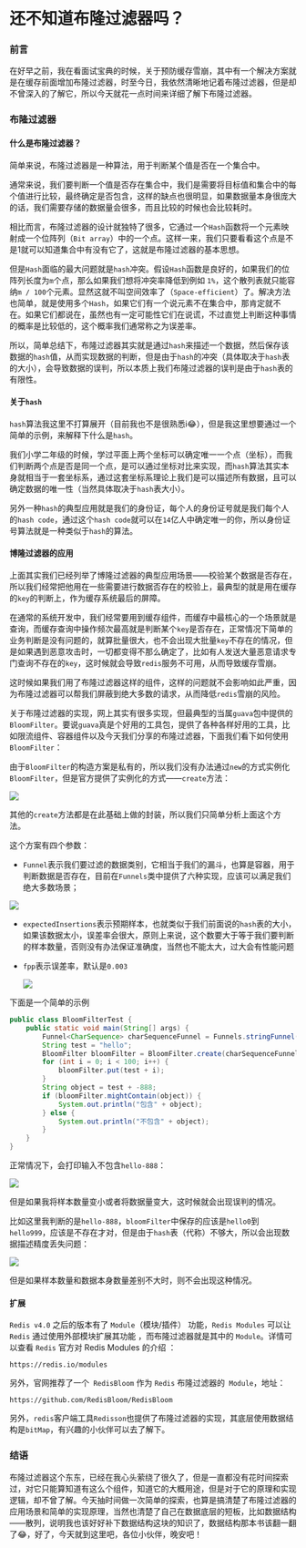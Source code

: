 # 还不知道布隆过滤器吗？

### 前言

在好早之前，我在看面试宝典的时候，关于预防缓存雪崩，其中有一个解决方案就是在缓存前面增加布隆过滤器，时至今日，我依然清晰地记着布隆过滤器，但是却不曾深入的了解它，所以今天就花一点时间来详细了解下布隆过滤器。

### 布隆过滤器

#### 什么是布隆过滤器？

简单来说，布隆过滤器是一种算法，用于判断某个值是否在一个集合中。

通常来说，我们要判断一个值是否存在集合中，我们是需要将目标值和集合中的每个值进行比较，最终确定是否包含，这样的缺点也很明显，如果数据量本身很庞大的话，我们需要存储的数据量会很多，而且比较的时候也会比较耗时。

相比而言，布隆过滤器的设计就独特了很多，它通过一个`Hash`函数将一个元素映射成一个位阵列（`Bit array`）中的一个点。这样一来，我们只要看看这个点是不是1就可以知道集合中有没有它了，这就是布隆过滤器的基本思想。

但是`Hash`面临的最大问题就是`hash`冲突。假设`Hash`函数是良好的，如果我们的位阵列长度为`m`个点，那么如果我们想将冲突率降低到例如 `1%`，这个散列表就只能容纳`m / 100`个元素。显然这就不叫空间效率了（`Space-efficient`）了。解决方法也简单，就是使用多个`Hash`，如果它们有一个说元素不在集合中，那肯定就不在。如果它们都说在，虽然也有一定可能性它们在说谎，不过直觉上判断这种事情的概率是比较低的，这个概率我们通常称之为误差率。

所以，简单总结下，布隆过滤器其实就是通过`hash`来描述一个数据，然后保存该数据的`hash`值，从而实现数据的判断，但是由于`hash`的冲突（具体取决于`hash`表的大小），会导致数据的误判，所以本质上我们布隆过滤器的误判是由于`hash`表的有限性。

#### 关于`hash`

`hash`算法我这里不打算展开（目前我也不是很熟悉i😂），但是我这里想要通过一个简单的示例，来解释下什么是`hash`。

我们小学二年级的时候，学过平面上两个坐标可以确定唯一一个点（坐标），而我们判断两个点是否是同一个点，是可以通过坐标对比来实现，而`hash`算法其实本身就相当于一套坐标系，通过这套坐标系理论上我们是可以描述所有数据，且可以确定数据的唯一性（当然具体取决于`hash`表大小）。

另外一种`hash`的典型应用就是我们的身份证，每个人的身份证号就是我们每个人的`hash code`，通过这个`hash code`就可以在`14`亿人中确定唯一的你，所以身份证号算法就是一种类似于`hash`的算法。



#### 博隆过滤器的应用

上面其实我们已经列举了博隆过滤器的典型应用场景——校验某个数据是否存在，所以我们经常把他用在一些需要进行数据否存在的校验上，最典型的就是用在缓存的`key`的判断上，作为缓存系统最后的屏障。

在通常的系统开发中，我们经常要用到缓存组件，而缓存中最核心的一个场景就是查询，而缓存查询中操作频次最高就是判断某个`key`是否存在，正常情况下简单的业务判断是没有问题的，就算批量很大，也不会出现大批量`key`不存在的情况，但是如果遇到恶意攻击时，一切都变得不那么确定了，比如有人发送大量恶意请求专门查询不存在的`key`，这时候就会导致`redis`服务不可用，从而导致缓存雪崩。

这时候如果我们用了布隆过滤器这样的组件，这样的问题就不会影响如此严重，因为布隆过滤器可以帮我们屏蔽到绝大多数的请求，从而降低`redis`雪崩的风险。

关于布隆过滤器的实现，网上其实有很多实现，但最典型的当属`guava`包中提供的`BloomFilter`。要说`guava`真是个好用的工具包，提供了各种各样好用的工具，比如限流组件、容器组件以及今天我们分享的布隆过滤器，下面我们看下如何使用`BloomFilter`：

由于`BloomFilter`的构造方案是私有的，所以我们没有办法通过`new`的方式实例化`BloomFilter`，但是官方提供了实例化的方式——`create`方法：

![](https://syske-pic-bed.oss-cn-hangzhou.aliyuncs.com/imgs/blog/20211214221749.png)

其他的`create`方法都是在此基础上做的封装，所以我们只简单分析上面这个方法。

这个方案有四个参数：

- `Funnel`表示我们要过滤的数据类别，它相当于我们的漏斗，也算是容器，用于判断数据是否存在，目前在`Funnels`类中提供了六种实现，应该可以满足我们绝大多数场景；

![](https://syske-pic-bed.oss-cn-hangzhou.aliyuncs.com/imgs/blog/20211214222134.png)

- `expectedInsertions`表示预期样本，也就类似于我们前面说的`hash`表的大小，如果该数据太小，误差率会很大，原则上来说，这个数要大于等于我们要判断的样本数量，否则没有办法保证准确度，当然也不能太大，过大会有性能问题

- `fpp`表示误差率，默认是`0.003`

  ![](https://syske-pic-bed.oss-cn-hangzhou.aliyuncs.com/imgs/blog/20211214222639.png)



下面是一个简单的示例

```java
public class BloomFilterTest {
    public static void main(String[] args) {
        Funnel<CharSequence> charSequenceFunnel = Funnels.stringFunnel(Charset.defaultCharset());
        String test = "hello";
        BloomFilter bloomFilter = BloomFilter.create(charSequenceFunnel, 100);
        for (int i = 0; i < 100; i++) {
            bloomFilter.put(test + i);
        }
        String object = test + -888;
        if (bloomFilter.mightContain(object)) {
            System.out.println("包含" + object);
        } else {
            System.out.println("不包含" + object);
        }
    }
}
```

正常情况下，会打印输入不包含`hello-888`：

![](https://syske-pic-bed.oss-cn-hangzhou.aliyuncs.com/imgs/blog/20211214223623.png)

但是如果我将样本数量变小或者将数据量变大，这时候就会出现误判的情况。

比如这里我判断的是`hello-888`，`bloomFilter`中保存的应该是`hello0`到`hello999`，应该是不存在才对，但是由于`hash`表（代称）不够大，所以会出现数据描述精度丢失问题：

![](https://syske-pic-bed.oss-cn-hangzhou.aliyuncs.com/imgs/blog/20211214223821.png)

但是如果样本数量和数据本身数量差别不大时，则不会出现这种情况。



#### 扩展

`Redis v4.0`  之后的版本有了 `Module`（模块/插件） 功能，`Redis Modules` 可以让 `Redis` 通过使用外部模块扩展其功能 ，而布隆过滤器就是其中的 `Module`。详情可以查看 `Redis` 官方对 Redis Modules 的介绍 ：

```
https://redis.io/modules
```

另外，官网推荐了一个` RedisBloom` 作为 `Redis` 布隆过滤器的` Module`，地址：

```
https://github.com/RedisBloom/RedisBloom
```

另外，`redis`客户端工具`Redisson`也提供了布隆过滤器的实现，其底层使用数据结构是`bitMap`，有兴趣的小伙伴可以去了解下。



### 结语

布隆过滤器这个东东，已经在我心头萦绕了很久了，但是一直都没有花时间探索过，对它只能算知道有这么个组件，知道它的大概用途，但是对于它的原理和实现逻辑，却不曾了解。今天抽时间做一次简单的探索，也算是搞清楚了布隆过滤器的应用场景和简单的实现原理，当然也清楚了自己在数据底层的短板，比如数据结构——散列，说明我也该好好补下数据结构这块的知识了，数据结构那本书该翻一翻了😂，好了，今天就到这里吧，各位小伙伴，晚安吧！